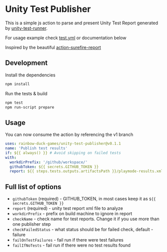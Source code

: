 # Unity Test Publisher

This is a simple js action to parse and present Unity Test Report generated by [unity-test-runner](https://github.com/game-ci/unity-test-runner).

For usage example check [test.yml](.github/workflows/test.yml) or documentation below

Inspired by the beautiful [action-surefire-report](https://github.com/ScaCap/action-surefire-report)

## Development

Install the dependencies

```bash
npm install
```

Run the tests & build

```bash
npm test
npm run-script prepare
```

## Usage

You can now consume the action by referencing the v1 branch

```yaml
uses: rainbow-duck-games/unity-test-publisher@v0.1.1
name: 'Publish test results'
if: ${{ always() }} # Avoid skipping on failed tests
with:
  workdirPrefix: '/github/workspace/'
  githubToken: ${{ secrets.GITHUB_TOKEN }}
  report: ${{ steps.tests.outputs.artifactsPath }}/playmode-results.xml
```

## Full list of options
- `githubToken` (required) - GITHUB_TOKEN, in most cases keep it as `${{ secrets.GITHUB_TOKEN }}`
- `report` (required) - unity test report xml file to analyze
- `workdirPrefix` - prefix on build machine to ignore in report
- `checkName` - check name for test reports. Change it if you use more than one publisher step
- `checkFailedStatus` - what status should be for failed check, default - failure
- `failOnTestFailures` - fail run if there were test failures
- `failIfNoTests` - fail run if there were no test results found
